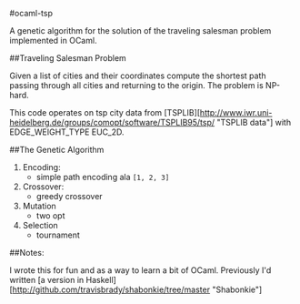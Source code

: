 #ocaml-tsp

A genetic algorithm for the solution of the traveling salesman problem
implemented in OCaml.

##Traveling Salesman Problem

Given a list of cities and their coordinates compute the shortest path passing
through all cities and returning to the origin.  The problem is NP-hard.

This code operates on tsp city data from [TSPLIB][http://www.iwr.uni-heidelberg.de/groups/comopt/software/TSPLIB95/tsp/ "TSPLIB data"] with EDGE_WEIGHT_TYPE EUC_2D.

##The Genetic Algorithm

 1. Encoding:
    - simple path encoding ala `[1, 2, 3]`
 2. Crossover:
    - greedy crossover
 3. Mutation
    - two opt
 4. Selection
    - tournament

##Notes:

I wrote this for fun and as a way to learn a bit of OCaml.
Previously I'd written [a version in Haskell][http://github.com/travisbrady/shabonkie/tree/master "Shabonkie"]

